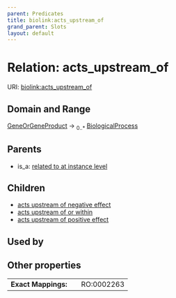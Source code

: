 ```yaml
---
parent: Predicates
title: biolink:acts_upstream_of
grand_parent: Slots
layout: default
---
```


# Relation: acts_upstream_of




URI: [biolink:acts_upstream_of](https://w3id.org/biolink/vocab/acts_upstream_of)

## Domain and Range

[GeneOrGeneProduct](GeneOrGeneProduct.md) ->  <sub>0..\*</sub> [BiologicalProcess](BiologicalProcess.md)

## Parents

 *  is_a: [related to at instance level](related_to_at_instance_level.md)

## Children

 *  [acts upstream of negative effect](acts_upstream_of_negative_effect.md)
 *  [acts upstream of or within](acts_upstream_of_or_within.md)
 *  [acts upstream of positive effect](acts_upstream_of_positive_effect.md)

## Used by


## Other properties

|  |  |  |
| --- | --- | --- |
| **Exact Mappings:** | | RO:0002263 |

